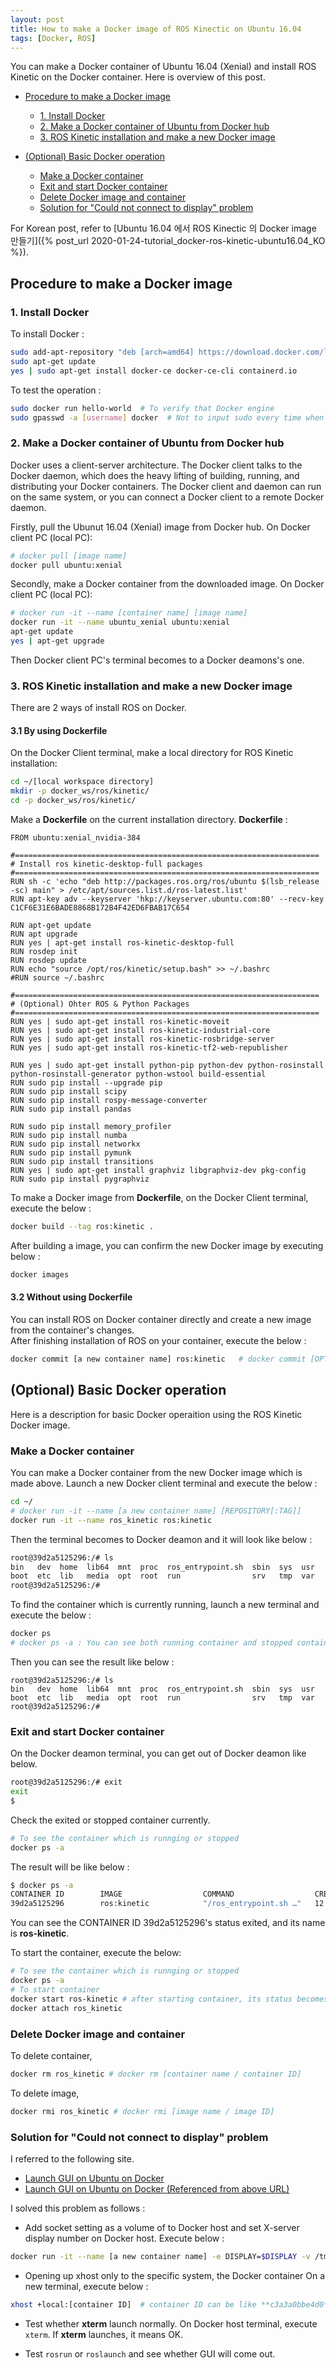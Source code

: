 ```yaml
---
layout: post
title: How to make a Docker image of ROS Kinectic on Ubuntu 16.04
tags: [Docker, ROS]
---
```


You can make a Docker container of Ubuntu 16.04 (Xenial) and install ROS Kinetic on the Docker container.
Here is overview of this post.

- [Procedure to make a Docker image](#procedure-to-make-a-docker-image)
	- [1. Install Docker](#1-install-docker)
	- [2. Make a Docker container of Ubuntu from Docker hub](#2-make-a-docker-container-of-ubuntu-from-docker-hub)
	- [3. ROS Kinetic installation and make a new Docker image](#3-ros-kinetic-installation-and-make-a-new-docker-image)

- [(Optional) Basic Docker operation](#optional-basic-docker-operation)
	- [Make a Docker container](#make-a-docker-container)
	- [Exit and start Docker container](#exit-and-start-docker-container)
	- [Delete Docker image and container](#delete-docker-image-and-container)
	- [Solution for "Could not connect to display" problem](#solution-for-could-not-connect-to-display-problem)

For Korean post, refer to [Ubuntu 16.04 에서 ROS Kinectic 의 Docker image 만들기]({% post_url 2020-01-24-tutorial_docker-ros-kinetic-ubuntu16.04_KO %}).  


## Procedure to make a Docker image

### 1. Install Docker

To install Docker :
```bash
sudo add-apt-repository "deb [arch=amd64] https://download.docker.com/linux/ubuntu $(lsb_release -cs) stable"
sudo apt-get update
yes | sudo apt-get install docker-ce docker-ce-cli containerd.io
```

To test the operation :
```bash 
sudo docker run hello-world  # To verify that Docker engine
sudo gpasswd -a [username] docker  # Not to input sudo every time when use docker command. re-login after belows
```

### 2. Make a Docker container of Ubuntu from Docker hub

Docker uses a client-server architecture. The Docker client talks to the Docker daemon, which does the heavy lifting of building, running, and distributing your Docker containers. The Docker client and daemon can run on the same system, or you can connect a Docker client to a remote Docker daemon.

Firstly, pull the Ubunut 16.04 (Xenial) image from Docker hub. On Docker client PC (local PC):
```bash
# docker pull [image name]
docker pull ubuntu:xenial
```

Secondly, make a Docker container from the downloaded image. On Docker client PC (local PC):
```bash
# docker run -it --name [container name] [image name]
docker run -it --name ubuntu_xenial ubuntu:xenial
apt-get update
yes | apt-get upgrade
```
Then Docker client PC's terminal becomes to a Docker deamons's one.


### 3. ROS Kinetic installation and make a new Docker image

There are 2 ways of install ROS on Docker.

#### 3.1 By using **Dockerfile**

On the Docker Client terminal, make a local directory for ROS Kinetic installation:
```bash
cd ~/[local workspace directory]
mkdir -p docker_ws/ros/kinetic/
cd -p docker_ws/ros/kinetic/
```

Make a **Dockerfile** on the current installation directory.
**Dockerfile** :  
```
FROM ubuntu:xenial_nvidia-384

#====================================================================
# Install ros kinetic-desktop-full packages
#====================================================================
RUN sh -c 'echo "deb http://packages.ros.org/ros/ubuntu $(lsb_release -sc) main" > /etc/apt/sources.list.d/ros-latest.list'
RUN apt-key adv --keyserver 'hkp://keyserver.ubuntu.com:80' --recv-key C1CF6E31E6BADE8868B172B4F42ED6FBAB17C654

RUN apt-get update
RUN apt upgrade
RUN yes | apt-get install ros-kinetic-desktop-full
RUN rosdep init
RUN rosdep update
RUN echo "source /opt/ros/kinetic/setup.bash" >> ~/.bashrc
#RUN source ~/.bashrc

#====================================================================
# (Optional) Ohter ROS & Python Packages
#====================================================================
RUN yes | sudo apt-get install ros-kinetic-moveit
RUN yes | sudo apt-get install ros-kinetic-industrial-core
RUN yes | sudo apt-get install ros-kinetic-rosbridge-server 
RUN yes | sudo apt-get install ros-kinetic-tf2-web-republisher

RUN yes | sudo apt-get install python-pip python-dev python-rosinstall python-rosinstall-generator python-wstool build-essential 
RUN sudo pip install --upgrade pip 
RUN sudo pip install scipy
RUN sudo pip install rospy-message-converter
RUN sudo pip install pandas

RUN sudo pip install memory_profiler
RUN sudo pip install numba
RUN sudo pip install networkx
RUN sudo pip install pymunk
RUN sudo pip install transitions
RUN yes | sudo apt-get install graphviz libgraphviz-dev pkg-config
RUN sudo pip install pygraphviz
```

To make a Docker image from **Dockerfile**, on the Docker Client terminal, execute the below :
```bash
docker build --tag ros:kinetic .
```

After building a image, you can confirm the new Docker image by executing below :
```bash
docker images
```

#### 3.2 Without using **Dockerfile**

You can install ROS on Docker container directly and create a new image from the container's changes.  
After finishing installation of ROS on your container, execute the below :  
```bash
docker commit [a new container name] ros:kinetic   # docker commit [OPTIONS] CONTAINER [REPOSITORY[:TAG]]
```


## (Optional) Basic Docker operation

Here is a description for basic Docker operaition using the ROS Kinetic Docker image.

### Make a Docker container

You can make a Docker container from the new Docker image which is made above.
Launch a new Docker client terminal and execute the below :
```bash
cd ~/
# docker run -it --name [a new container name] [REPOSITORY[:TAG]]
docker run -it --name ros_kinetic ros:kinetic
``` 

Then the terminal becomes to Docker deamon and it will look like below :
```bash
root@39d2a5125296:/# ls
bin   dev  home  lib64  mnt  proc  ros_entrypoint.sh  sbin  sys  usr
boot  etc  lib   media  opt  root  run                srv   tmp  var
root@39d2a5125296:/#
```

To find the container which is currently running, launch a new terminal and execute the below :
```bash
docker ps
# docker ps -a : You can see both running container and stopped container
```

Then you can see the result like below :
```
root@39d2a5125296:/# ls
bin   dev  home  lib64  mnt  proc  ros_entrypoint.sh  sbin  sys  usr
boot  etc  lib   media  opt  root  run                srv   tmp  var
root@39d2a5125296:/#
```

### Exit and start Docker container

On the Docker deamon terminal, you can get out of Docker deamon like below.
```bash
root@39d2a5125296:/# exit
exit
$
```

Check the exited or stopped container currently.
```bash
# To see the container which is runnging or stopped
docker ps -a
```

The result will be like below :
```bash
$ docker ps -a
CONTAINER ID        IMAGE                  COMMAND                  CREATED             STATUS                        PORTS               NAMES
39d2a5125296        ros:kinetic            "/ros_entrypoint.sh …"   12 hours ago        Exited (127) 22 seconds ago                       ros_kinetic
```

You can see the CONTAINER ID 39d2a5125296's status exited, and its name is **ros-kinetic**. 

To start the container, execute the below:
```bash
# To see the container which is runnging or stopped
docker ps -a
# To start container
docker start ros-kinetic # after starting container, its status becomes to Up.
docker attach ros_kinetic
```


### Delete Docker image and container

To delete container,
```bash
docker rm ros_kinetic # docker rm [container name / container ID]
```

To delete image,
```bash
docker rmi ros_kinetic # docker rmi [image name / image ID]
```

### Solution for "Could not connect to display" problem

I referred to the following site.

* [Launch GUI on Ubuntu on Docker](https://qiita.com/mocobt/items/726024fa1abf54d843e1)
* [Launch GUI on Ubuntu on Docker (Referenced from above URL) ](https://unskilled.site/docker%E3%82%B3%E3%83%B3%E3%83%86%E3%83%8A%E3%81%AE%E4%B8%AD%E3%81%A7gui%E3%82%A2%E3%83%97%E3%83%AA%E3%82%B1%E3%83%BC%E3%82%B7%E3%83%A7%E3%83%B3%E3%82%92%E8%B5%B7%E5%8B%95%E3%81%95%E3%81%9B%E3%82%8B/)  


I solved this problem as follows : 

- Add socket setting as a volume of to Docker host and set X-server display number on Docker host. Execute below :
```bash
docker run -it --name [a new container name] -e DISPLAY=$DISPLAY -v /tmp/.X11-unix/:/tmp/.X11-unix [REPOSITORY:[TAG]]
```

- Opening up xhost only to the specific system, the Docker container
On a new terminal, execute below :
```bash
xhost +local:[container ID]  # container ID can be like **c3a3a0bbe4d0**
```

- Test whether **xterm** launch normally. On Docker host terminal, execute `xterm`. If **xterm** launches, it means OK.

- Test `rosrun` or `roslaunch` and see whether GUI will come out.

<!---
### Solution for "Inbound TCP/IP connection failed" problem

For now, the reason for this is that using **roslaunch** in Docker requires a special way because it needs that multiple processes(terminal) shoud be launched from Docker and communicate with each other. 

[Docker + ROS(kinetic) tutorial including Docker compose](https://qiita.com/Leonardo-mbc/items/cfd38a4fae8667593cf1)
-->